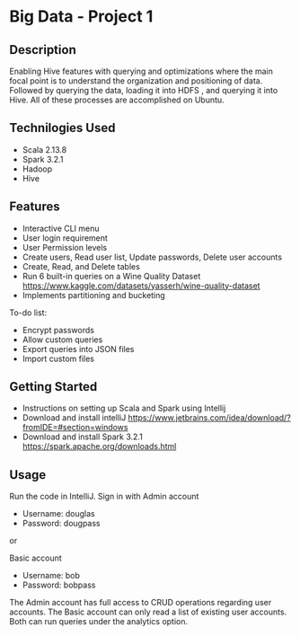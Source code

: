 # Big Data - Project 1

## Description
Enabling Hive features with querying and optimizations where the main focal point is to understand the organization and positioning of data. Followed by querying the data, loading it into HDFS , and querying it into Hive. All of these processes are accomplished on Ubuntu.

## Technilogies Used
- Scala 2.13.8
- Spark 3.2.1
- Hadoop
- Hive

## Features
- Interactive CLI menu
- User login requirement
- User Permission levels
- Create users, Read user list, Update passwords, Delete user accounts
- Create, Read, and Delete tables
- Run 6 built-in queries on a Wine Quality Dataset https://www.kaggle.com/datasets/yasserh/wine-quality-dataset
- Implements partitioning and bucketing

To-do list:
- Encrypt passwords
- Allow custom queries
- Export queries into JSON files
- Import custom files

## Getting Started
- Instructions on setting up Scala and Spark using Intellij
- Download and install intelliJ https://www.jetbrains.com/idea/download/?fromIDE=#section=windows
- Download and install Spark 3.2.1 https://spark.apache.org/downloads.html

## Usage
Run the code in IntelliJ. Sign in with Admin account
- Username: douglas
- Password: dougpass

or

Basic account
- Username: bob
- Password: bobpass

The Admin account has full access to CRUD operations regarding user accounts. The Basic account can only read a list of existing user accounts. Both can run queries under the analytics option.
